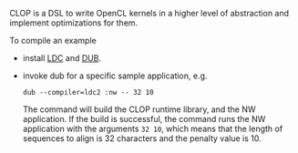 CLOP is a DSL to write OpenCL kernels in a higher level of abstraction and implement
optimizations for them.

To compile an example

-   install [LDC][] and [DUB][].
-   invoke dub for a specific sample application, e.g.

    `dub --compiler=ldc2 :nw -- 32 10`

    The command will build the CLOP runtime library, and the NW
    application.  If the build is successful, the command runs the NW
    application with the arguments `32 10`, which means that the
    length of sequences to align is 32 characters and the penalty
    value is 10.

[LDC]: https://github.com/ldc-developers/ldc         "LDC GitHub repository"
[DUB]: https://github.com/D-Programming-Language/dub "DUB GitHub repository"
